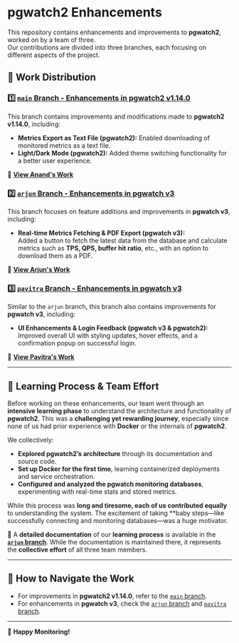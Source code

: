 # pgwatch2 Enhancements  

This repository contains enhancements and improvements to **pgwatch2**, worked on by a team of three.  
Our contributions are divided into three branches, each focusing on different aspects of the project.  

## 🔹 Work Distribution  

### 1️⃣ [`main` Branch - Enhancements in pgwatch2 v1.14.0](https://github.com/ml-agg08/pgwatch2--enhancements/blob/main/pgwatch2-anand/README.md)  
This branch contains improvements and modifications made to **pgwatch2 v1.14.0**, including:  

- **Metrics Export as Text File (pgwatch2):** Enabled downloading of monitored metrics as a text file.  
- **Light/Dark Mode (pgwatch2):** Added theme switching functionality for a better user experience.  

🔗 **[View Anand's Work](https://github.com/ml-agg08/pgwatch2--enhancements/blob/main/pgwatch2-anand/README.md)**  

### 2️⃣ [`arjun` Branch - Enhancements in pgwatch v3](https://github.com/ml-agg08/pgwatch2--enhancements/blob/arjun/README.md)  
This branch focuses on feature additions and improvements in **pgwatch v3**, including:  

- **Real-time Metrics Fetching & PDF Export (pgwatch v3):**  
  Added a button to fetch the latest data from the database and calculate metrics such as **TPS, QPS, buffer hit ratio**, etc., with an option to download them as a PDF.  

🔗 **[View Arjun's Work](https://github.com/ml-agg08/pgwatch2--enhancements/blob/arjun/README.md)**  

### 3️⃣ [`pavitra` Branch - Enhancements in pgwatch v3](https://github.com/ml-agg08/pgwatch2--enhancements/blob/Pavitra/README.md)  
Similar to the `arjun` branch, this branch also contains improvements for **pgwatch v3**, including:  

- **UI Enhancements & Login Feedback (pgwatch v3 & pgwatch2):**  
  Improved overall UI with styling updates, hover effects, and a confirmation popup on successful login.  

🔗 **[View Pavitra's Work](https://github.com/ml-agg08/pgwatch2--enhancements/blob/Pavitra/README.md)**  

---

## 📌 Learning Process & Team Effort  
Before working on these enhancements, our team went through an **intensive learning phase** to understand the architecture and functionality of **pgwatch2**. This was a **challenging yet rewarding journey**, especially since none of us had prior experience with **Docker** or the internals of **pgwatch2**.  

We collectively:  
- **Explored pgwatch2’s architecture** through its documentation and source code.  
- **Set up Docker for the first time**, learning containerized deployments and service orchestration.  
- **Configured and analyzed the pgwatch monitoring databases**, experimenting with real-time stats and stored metrics.  

While this process was **long and tiresome, each of us contributed equally** to understanding the system. The excitement of taking **baby steps—like successfully connecting and monitoring databases—was a huge motivator.  

📄 A **detailed documentation** of our **learning process** is available in the **[`arjun` branch]([https://github.com/ml-agg08/pgwatch2--enhancements/blob/arjun/README.md](https://github.com/ml-agg08/pgwatch2--enhancements/blob/arjun/ENVIRONMENTAL%20SETUP%20AND%20LEARNING%20PROCESS.pdf))**. While the documentation is maintained there, it represents the **collective effort** of all three team members.  

---

## 📌 How to Navigate the Work  
- For improvements in **pgwatch2 v1.14.0**, refer to the [`main` branch](https://github.com/ml-agg08/pgwatch2--enhancements/blob/main/pgwatch2-anand/README.md).  
- For enhancements in **pgwatch v3**, check the [`arjun` branch](https://github.com/ml-agg08/pgwatch2--enhancements/blob/arjun/README.md) and [`pavitra` branch](https://github.com/ml-agg08/pgwatch2--enhancements/blob/Pavitra/README.md).  

---

🚀 **Happy Monitoring!**
